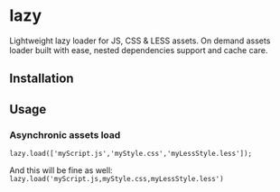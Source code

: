 lazy
====

Lightweight lazy loader for JS, CSS &amp; LESS assets.
On demand assets loader built with ease, nested dependencies support and cache care.

Installation
----


Usage
----
### Asynchronic assets load
`lazy.load(['myScript.js','myStyle.css','myLessStyle.less']);`

And this will be fine as well:
`lazy.load('myScript.js,myStyle.css,myLessStyle.less')`


